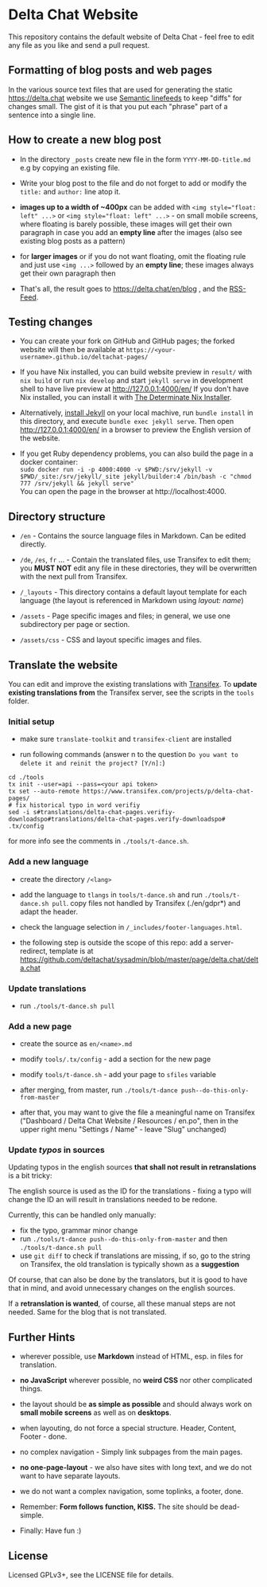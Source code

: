 Delta Chat Website
================================================================================

This repository contains the default website of Delta Chat -
feel free to edit any file as you like and send a pull request.

Formatting of blog posts and web pages
--------------------------------------

In the various source text files that are used 
for generating the static https://delta.chat website 
we use [Semantic linefeeds](http://rhodesmill.org/brandon/2012/one-sentence-per-line/)
to keep "diffs" for changes small. The gist of it is
that you put each "phrase" part of a sentence into a single line.


How to create a new blog post
--------------------------------------------------------------------------------

- In the directory `_posts` create new file in the form `YYYY-MM-DD-title.md` 
  e.g by copying an existing file.

- Write your blog post to the file and do not forget 
  to add or modify the `title:` and `author:` line atop it.

- **images up to a width of ~400px**
  can be added with `<img style="float: left" ...>` or `<img style="float: left" ...>` -
  on small mobile screens, where floating is barely possible, these images will get their own paragraph
  in case you add an **empty line** after the images (also see existing blog posts as a pattern)

- for **larger images** or if you do not want floating,
  omit the floating rule and just use `<img ...>` followed by an **empty line**;
  these images always get their own paragraph then

- That's all, the result goes to https://delta.chat/en/blog , and the
  [RSS-Feed](https://delta.chat/feed.xml).


Testing changes
--------------------------------------------------------------------------------

- You can create your fork on GitHub and GitHub pages; 
  the forked website will then be available at 
  `https://<your-username>.github.io/deltachat-pages/`

- If you have Nix installed,
  you can build website preview in `result/` with `nix build`
  or run `nix develop` and start `jekyll serve` in development shell
  to have live preview at http://127.0.0.1:4000/en/
  If you don't have Nix installed,
  you can install it with [The Determinate Nix Installer](https://github.com/DeterminateSystems/nix-installer).

- Alternatively, [install Jekyll](https://jekyllrb.com/docs/installation/) 
  on your local machive, run `bundle install` in this directory,
  and execute `bundle exec jekyll serve`.
  Then open http://127.0.0.1:4000/en/ in a browser
  to preview the English version of the website.

- If you get Ruby dependency problems, you can also build the page in a docker
  container:  
  ```sudo docker run -i -p 4000:4000 -v $PWD:/srv/jekyll -v $PWD/_site:/srv/jekyll/_site jekyll/builder:4 /bin/bash -c "chmod 777 /srv/jekyll && jekyll serve"```  
  You can open the page in the browser at http://localhost:4000.

Directory structure
--------------------------------------------------------------------------------

- `/en` - Contains the source language files in Markdown. Can be edited directly.

- `/de`, `/es`, `fr` … - Contain the translated files, use Transifex to edit them;
  you **MUST NOT** edit any file in these directories,
  they will be overwritten with the next pull from Transifex.

- `/_layouts` - This directory contains a default layout template 
  for each language (the layout is referenced in Markdown using _layout: name_)

- `/assets` - Page specific images and files; 
  in general, we use one subdirectory per page or section.

- `/assets/css` - CSS and layout specific images and files.


Translate the website
--------------------------------------------------------------------------------

You can edit and improve the existing translations 
with [Transifex](https://www.transifex.com/delta-chat/delta-chat-pages/). 
To **update existing translations from** the Transifex server, 
see the scripts in the `tools` folder.


### Initial setup

- make sure `translate-toolkit` and `transifex-client` are installed

- run following commands (answer n to the question `Do you want to delete it and reinit the project? [Y/n]:`)
```
cd ./tools
tx init --user=api --pass=<your api token>
tx set --auto-remote https://www.transifex.com/projects/p/delta-chat-pages/
# fix historical typo in word verifiy
sed -i s#translations/delta-chat-pages.verifiy-downloadspo#translations/delta-chat-pages.verify-downloadspo# .tx/config
```
for more info see the comments in `./tools/t-dance.sh`.


### Add a new language

- create the directory `/<lang>`

- add the language to `tlangs` in `tools/t-dance.sh`
  and run `./tools/t-dance.sh pull`.
  copy files not handled by Transifex (./en/gdpr*) and adapt the header.

- check the language selection in `/_includes/footer-languages.html`.

- the following step is outside the scope of this repo:
  add a server-redirect, template is at
  <https://github.com/deltachat/sysadmin/blob/master/page/delta.chat/delta.chat>


### Update translations

- run `./tools/t-dance.sh pull`


### Add a new page

- create the source as `en/<name>.md`

- modify `tools/.tx/config` - add a section for the new page

- modify `tools/t-dance.sh` - add your page to `sfiles` variable

- after merging, from master, run `./tools/t-dance push--do-this-only-from-master`

- after that, you may want to give the file a meaningful name on Transifex
  ("Dashboard / Delta Chat Website / Resources / en.po",
  then in the upper right menu "Settings / Name" - leave "Slug" unchanged)


### Update _typos_ in sources

Updating typos in the english sources
**that shall not result in retranslations**
is a bit tricky:

The english source is used as the ID for the translations -
fixing a typo will change the ID an
will result in translations needed to be redone.

Currently, this can be handled only manually:
- fix the typo, grammar minor change
- run `./tools/t-dance push--do-this-only-from-master`
  and then `./tools/t-dance.sh pull`
- use `git diff` to check if translations are missing,
  if so, go to the string on Transifex,
  the old translation is typically shown as a **suggestion**

Of course, that can also be done by the translators,
but it is good to have that in mind,
and avoid unnecessary changes on the english sources.

If a **retranslation is wanted**, of course,
all these manual steps are not needed.
Same for the blog that is not translated.


Further Hints
--------------------------------------------------------------------------------

- wherever possible, use **Markdown** instead of HTML, 
  esp. in files for translation.

- **no JavaScript** wherever possible, 
  no **weird CSS** nor other complicated things.

- the layout should be **as simple as possible** 
  and should always work on **small mobile screens** as well as on **desktops**.

- when layouting, do not force a special structure. Header, Content, Footer - done.

- no complex navigation - Simply link subpages from the main pages.

- **no one-page-layout** - we also have sites with long text, 
  and we do not want to have separate layouts.

- we do not want a complex navigation, some toplinks, a footer, done.

- Remember: **Form follows function, KISS.** The site should be dead-simple.

- Finally: Have fun :)


License
--------------------------------------------------------------------------------

Licensed GPLv3+, see the LICENSE file for details.
